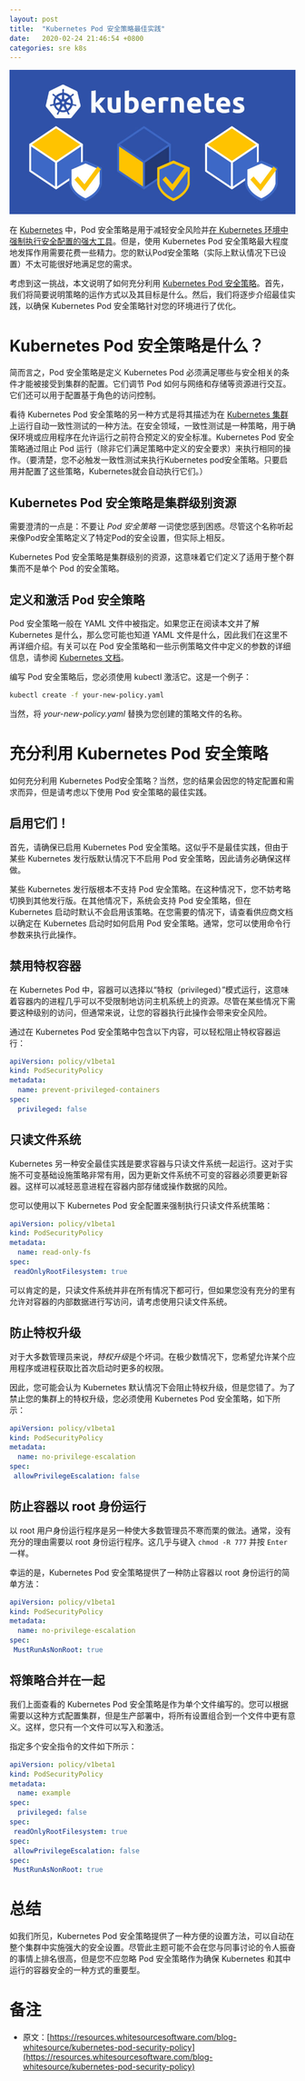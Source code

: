 ```yaml
---
layout: post
title:  "Kubernetes Pod 安全策略最佳实践"
date:   2020-02-24 21:46:54 +0800
categories: sre k8s
---
```


![kubernetes-pod-security-policy-1](/assets/img/kubernetes-pod-security-policy-1)

在 [Kubernetes](https://kubernetes.io/) 中，Pod 安全策略是用于减轻安全风险并[在 Kubernetes 环境中强制执行安全配置的强大工具](https://resources.whitesourcesoftware.com/blog-whitesource/kubernetes-security-best-practices)。但是，使用 Kubernetes Pod 安全策略最大程度地发挥作用需要花费一些精力。您的默认Pod安全策略（实际上默认情况下已设置）不太可能很好地满足您的需求。

考虑到这一挑战，本文说明了如何充分利用 [Kubernetes Pod 安全策略](https://kubernetes.io/docs/concepts/policy/pod-security-policy/)。首先，我们将简要说明策略的运作方式以及其目标是什么。然后，我们将逐步介绍最佳实践，以确保 Kubernetes Pod 安全策略针对您的环境进行了优化。

# Kubernetes Pod 安全策略是什么？

简而言之，Pod 安全策略是定义 Kubernetes Pod 必须满足哪些与安全相关的条件才能被接受到集群的配置。它们调节 Pod 如何与网络和存储等资源进行交互。它们还可以用于配置基于角色的访问控制。

看待 Kubernetes Pod 安全策略的另一种方式是将其描述为在 [Kubernetes 集群](https://medium.com/google-cloud/kubernetes-101-pods-nodes-containers-and-clusters-c1509e409e16)上运行自动一致性测试的一种方法。在安全领域，一致性测试是一种策略，用于确保环境或应用程序在允许运行之前符合预定义的安全标准。Kubernetes Pod 安全策略通过阻止 Pod 运行（除非它们满足策略中定义的安全要求）来执行相同的操作。（要清楚，您不必触发一致性测试来执行Kubernetes pod安全策略。只要启用并配置了这些策略，Kubernetes就会自动执行它们。）

## Kubernetes Pod 安全策略是集群级别资源

需要澄清的一点是：不要让 *Pod 安全策略* 一词使您感到困惑。尽管这个名称听起来像Pod安全策略定义了特定Pod的安全设置，但实际上相反。

Kubernetes Pod 安全策略是集群级别的资源，这意味着它们定义了适用于整个群集而不是单个 Pod 的安全策略。

## 定义和激活 Pod 安全策略

Pod 安全策略一般在 YAML 文件中被指定。如果您正在阅读本文并了解 Kubernetes 是什么，那么您可能也知道 YAML 文件是什么，因此我们在这里不再详细介绍。有关可以在 Pod 安全策略和一些示例策略文件中定义的参数的详细信息，请参阅 [Kubernetes 文档](https://kubernetes.io/docs/concepts/policy/pod-security-policy/)。

编写 Pod 安全策略后，您必须使用 kubectl 激活它。这是一个例子：

```bash
kubectl create -f your-new-policy.yaml
```

当然，将 *your-new-policy.yaml* 替换为您创建的策略文件的名称。

# 充分利用 Kubernetes Pod 安全策略

如何充分利用 Kubernetes Pod安全策略？当然，您的结果会因您的特定配置和需求而异，但是请考虑以下使用 Pod 安全策略的最佳实践。

## 启用它们！

首先，请确保已启用 Kubernetes Pod 安全策略。这似乎不是最佳实践，但由于某些 Kubernetes 发行版默认情况下不启用 Pod 安全策略，因此请务必确保这样做。

某些 Kubernetes 发行版根本不支持 Pod 安全策略。在这种情况下，您不妨考略切换到其他发行版。在其他情况下，系统会支持 Pod 安全策略，但在 Kubernetes 启动时默认不会启用该策略。在您需要的情况下，请查看供应商文档以确定在 Kubernetes 启动时如何启用 Pod 安全策略。通常，您可以使用命令行参数来执行此操作。

## 禁用特权容器

在 Kubernetes Pod 中，容器可以选择以“特权（privileged）”模式运行，这意味着容器内的进程几乎可以不受限制地访问主机系统上的资源。尽管在某些情况下需要这种级别的访问，但通常来说，让您的容器执行此操作会带来安全风险。

通过在 Kubernetes Pod 安全策略中包含以下内容，可以轻松阻止特权容器运行：

```yaml
apiVersion: policy/v1beta1
kind: PodSecurityPolicy
metadata:
  name: prevent-privileged-containers
spec:
  privileged: false
```

## 只读文件系统

Kubernetes 另一种安全最佳实践是要求容器与只读文件系统一起运行。这对于实施不可变基础设施策略非常有用，因为更新文件系统不可变的容器必须要更新容器。这样可以减轻恶意进程在容器内部存储或操作数据的风险。

您可以使用以下 Kubernetes Pod 安全配置来强制执行只读文件系统策略：

```yaml
apiVersion: policy/v1beta1
kind: PodSecurityPolicy
metadata:
  name: read-only-fs
spec:
 readOnlyRootFilesystem: true
```

可以肯定的是，只读文件系统并非在所有情况下都可行，但如果您没有充分的里有允许对容器的内部数据进行写访问，请考虑使用只读文件系统。

## 防止特权升级

对于大多数管理员来说，*特权升级*是个坏词。在极少数情况下，您希望允许某个应用程序或进程获取比首次启动时更多的权限。

因此，您可能会认为 Kubernetes 默认情况下会阻止特权升级，但是您错了。为了禁止您的集群上的特权升级，您必须使用 Kubernetes Pod 安全策略，如下所示：

```yaml
apiVersion: policy/v1beta1
kind: PodSecurityPolicy
metadata:
  name: no-privilege-escalation
spec:
 allowPrivilegeEscalation: false
```

## 防止容器以 root 身份运行

以 root 用户身份运行程序是另一种使大多数管理员不寒而栗的做法。通常，没有充分的理由需要以 root 身份运行程序。这几乎与键入 `chmod -R 777` 并按 `Enter` 一样。

幸运的是，Kubernetes Pod 安全策略提供了一种防止容器以 root 身份运行的简单方法：

```yaml
apiVersion: policy/v1beta1
kind: PodSecurityPolicy
metadata:
  name: no-privilege-escalation
spec:
 MustRunAsNonRoot: true
```

## 将策略合并在一起

我们上面查看的 Kubernetes Pod 安全策略是作为单个文件编写的。您可以根据需要以这种方式配置集群，但是生产部署中，将所有设置组合到一个文件中更有意义。这样，您只有一个文件可以写入和激活。

指定多个安全指令的文件如下所示：

```yaml
apiVersion: policy/v1beta1
kind: PodSecurityPolicy
metadata:
  name: example
spec:
  privileged: false
spec:
 readOnlyRootFilesystem: true
spec:
 allowPrivilegeEscalation: false
spec:
 MustRunAsNonRoot: true
```

# 总结

如我们所见，Kubernetes Pod 安全策略提供了一种方便的设置方法，可以自动在整个集群中实施强大的安全设置。尽管此主题可能不会在您与同事讨论的令人振奋的事情上排名很高，但是您不应忽略 Pod 安全策略作为确保 Kubernetes 和其中运行的容器安全的一种方式的重要型。

# 备注

* 原文：[https://resources.whitesourcesoftware.com/blog-whitesource/kubernetes-pod-security-policy](https://resources.whitesourcesoftware.com/blog-whitesource/kubernetes-pod-security-policy)
